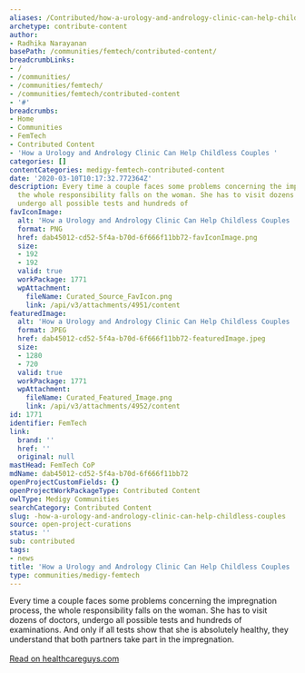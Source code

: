 ```yaml
---
aliases: /Contributed/how-a-urology-and-andrology-clinic-can-help-childless-couples
archetype: contribute-content
author:
- Radhika Narayanan
basePath: /communities/femtech/contributed-content/
breadcrumbLinks:
- /
- /communities/
- /communities/femtech/
- /communities/femtech/contributed-content
- '#'
breadcrumbs:
- Home
- Communities
- FemTech
- Contributed Content
- 'How a Urology and Andrology Clinic Can Help Childless Couples '
categories: []
contentCategories: medigy-femtech-contributed-content
date: '2020-03-10T10:17:32.772364Z'
description: Every time a couple faces some problems concerning the impregnation process,
  the whole responsibility falls on the woman. She has to visit dozens of doctors,
  undergo all possible tests and hundreds of
favIconImage:
  alt: 'How a Urology and Andrology Clinic Can Help Childless Couples '
  format: PNG
  href: dab45012-cd52-5f4a-b70d-6f666f11bb72-favIconImage.png
  size:
  - 192
  - 192
  valid: true
  workPackage: 1771
  wpAttachment:
    fileName: Curated_Source_FavIcon.png
    link: /api/v3/attachments/4951/content
featuredImage:
  alt: 'How a Urology and Andrology Clinic Can Help Childless Couples '
  format: JPEG
  href: dab45012-cd52-5f4a-b70d-6f666f11bb72-featuredImage.jpeg
  size:
  - 1280
  - 720
  valid: true
  workPackage: 1771
  wpAttachment:
    fileName: Curated_Featured_Image.png
    link: /api/v3/attachments/4952/content
id: 1771
identifier: FemTech
link:
  brand: ''
  href: ''
  original: null
mastHead: FemTech CoP
mdName: dab45012-cd52-5f4a-b70d-6f666f11bb72
openProjectCustomFields: {}
openProjectWorkPackageType: Contributed Content
owlType: Medigy Communities
searchCategory: Contributed Content
slug: -how-a-urology-and-andrology-clinic-can-help-childless-couples
source: open-project-curations
status: ''
sub: contributed
tags:
- news
title: 'How a Urology and Andrology Clinic Can Help Childless Couples '
type: communities/medigy-femtech
---
```


<p>Every time a couple faces some problems concerning the impregnation process, the whole responsibility falls on the woman. She has to visit dozens of doctors, undergo all possible tests and hundreds of examinations. And only if all tests show that she is absolutely healthy, they understand that both partners take part in the impregnation.&nbsp;<br><br><a href="https://www.healthcareguys.com/2019/09/30/how-a-urology-and-andrology-clinic-can-help-childless-couples/">Read on healthcareguys.com</a></p>